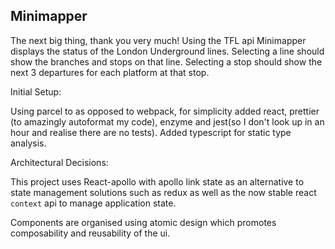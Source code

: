 ## Minimapper

The next big thing, thank you very much!
Using the TFL api Minimapper displays the status of the
London Underground lines. Selecting a line should show the branches and stops
on that line. Selecting a stop should show the next 3 departures for each platform
at that stop.

Initial Setup:

Using parcel to as opposed to webpack, for simplicity
added react, prettier (to amazingly autoformat my code), enzyme and jest(so I don't look up in an hour and realise there are no tests).
Added typescript for static type analysis.

Architectural Decisions:

This project uses React-apollo with apollo link state as an alternative to state management solutions such as redux as
well as the now stable react `context` api to manage application state.

Components are organised using atomic design which promotes composability and reusability of the ui.
